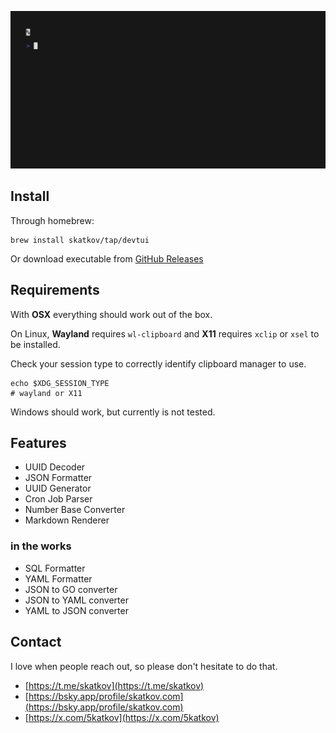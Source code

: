 ![devtui](devtui.gif)

## Install
Through homebrew:
```
brew install skatkov/tap/devtui
```

Or download executable from [GitHub Releases](https://github.com/skatkov/homebrew-tap/releases?q=devtui&expanded=true)

## Requirements
With **OSX** everything should work out of the box.

On Linux, **Wayland** requires `wl-clipboard` and **X11** requires `xclip` or `xsel` to be installed.

Check your session type to correctly identify clipboard manager to use.
```
echo $XDG_SESSION_TYPE
# wayland or X11
```

Windows should work, but currently is not tested.

## Features
- UUID Decoder
- JSON Formatter
- UUID Generator
- Cron Job Parser
- Number Base Converter
- Markdown Renderer

### in the works
- SQL Formatter
- YAML Formatter
- JSON to GO converter
- JSON to YAML converter
- YAML to JSON converter



## Contact
I love when people reach out, so please don't hesitate to do that.

- [https://t.me/skatkov](https://t.me/skatkov)
- [https://bsky.app/profile/skatkov.com](https://bsky.app/profile/skatkov.com)
- [https://x.com/5katkov](https://x.com/5katkov)
